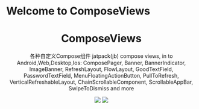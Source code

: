 # Welcome to ComposeViews

<h1 align="center">ComposeViews</h1>

<p align="center">各种自定义Compose组件  jatpack(jb) compose views, in to Android,Web,Desktop,Ios: ComposePager, Banner, BannerIndicator, ImageBanner, RefreshLayout, FlowLayout, GoodTextField, PasswordTextField, MenuFloatingActionButton, PullToRefresh, VerticalRefreshableLayout, ChainScrollableComponent, ScrollableAppBar, SwipeToDismiss and more</p>

<p align="center">
<img src="https://img.shields.io/badge/license-Apache%202-blue.svg?maxAge=2592000">
<img src="https://jitpack.io/v/ltttttttttttt/ComposeViews.svg"/>
</p>

